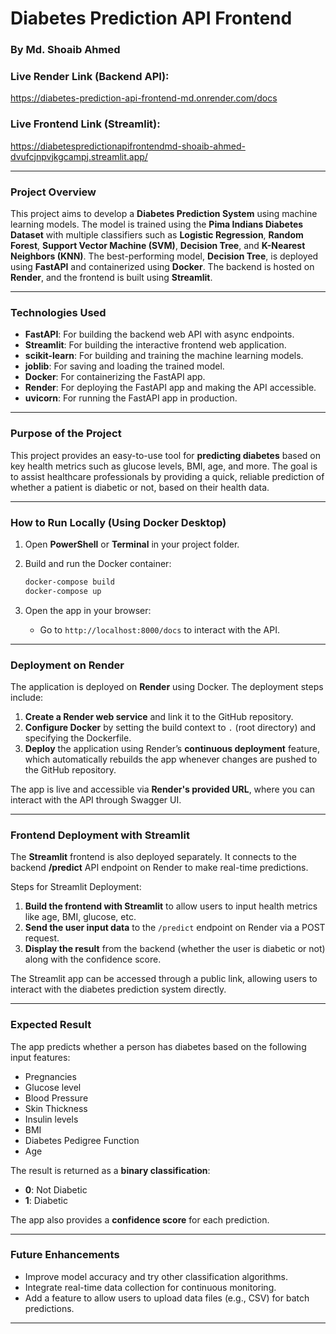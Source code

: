 
# Diabetes Prediction API Frontend  
### By Md. Shoaib Ahmed

### **Live Render Link (Backend API):**  
https://diabetes-prediction-api-frontend-md.onrender.com/docs

### **Live Frontend Link (Streamlit):**
https://diabetespredictionapifrontendmd-shoaib-ahmed-dvufcjnpvjkgcampj.streamlit.app/

---

### **Project Overview**

This project aims to develop a **Diabetes Prediction System** using machine learning models. The model is trained using the **Pima Indians Diabetes Dataset** with multiple classifiers such as **Logistic Regression**, **Random Forest**, **Support Vector Machine (SVM)**, **Decision Tree**, and **K-Nearest Neighbors (KNN)**. The best-performing model, **Decision Tree**, is deployed using **FastAPI** and containerized using **Docker**. The backend is hosted on **Render**, and the frontend is built using **Streamlit**.

---

### **Technologies Used**

- **FastAPI**: For building the backend web API with async endpoints.
- **Streamlit**: For building the interactive frontend web application.
- **scikit-learn**: For building and training the machine learning models.
- **joblib**: For saving and loading the trained model.
- **Docker**: For containerizing the FastAPI app.
- **Render**: For deploying the FastAPI app and making the API accessible.
- **uvicorn**: For running the FastAPI app in production.

---

### **Purpose of the Project**

This project provides an easy-to-use tool for **predicting diabetes** based on key health metrics such as glucose levels, BMI, age, and more. The goal is to assist healthcare professionals by providing a quick, reliable prediction of whether a patient is diabetic or not, based on their health data.

---

### **How to Run Locally (Using Docker Desktop)**

1. Open **PowerShell** or **Terminal** in your project folder.

2. Build and run the Docker container:
   ```bash
   docker-compose build
   docker-compose up
   ```

3. Open the app in your browser:
   - Go to `http://localhost:8000/docs` to interact with the API.

---

### **Deployment on Render**

The application is deployed on **Render** using Docker. The deployment steps include:

1. **Create a Render web service** and link it to the GitHub repository.
2. **Configure Docker** by setting the build context to `.` (root directory) and specifying the Dockerfile.
3. **Deploy** the application using Render’s **continuous deployment** feature, which automatically rebuilds the app whenever changes are pushed to the GitHub repository.

The app is live and accessible via **Render's provided URL**, where you can interact with the API through Swagger UI.

---

### **Frontend Deployment with Streamlit**

The **Streamlit** frontend is also deployed separately. It connects to the backend **/predict** API endpoint on Render to make real-time predictions. 

Steps for Streamlit Deployment:
1. **Build the frontend with Streamlit** to allow users to input health metrics like age, BMI, glucose, etc.
2. **Send the user input data** to the `/predict` endpoint on Render via a POST request.
3. **Display the result** from the backend (whether the user is diabetic or not) along with the confidence score.

The Streamlit app can be accessed through a public link, allowing users to interact with the diabetes prediction system directly.

---

### **Expected Result**

The app predicts whether a person has diabetes based on the following input features:

- Pregnancies
- Glucose level
- Blood Pressure
- Skin Thickness
- Insulin levels
- BMI
- Diabetes Pedigree Function
- Age

The result is returned as a **binary classification**:

- **0**: Not Diabetic
- **1**: Diabetic

The app also provides a **confidence score** for each prediction.

---

### **Future Enhancements**

- Improve model accuracy and try other classification algorithms.
- Integrate real-time data collection for continuous monitoring.
- Add a feature to allow users to upload data files (e.g., CSV) for batch predictions.

---
